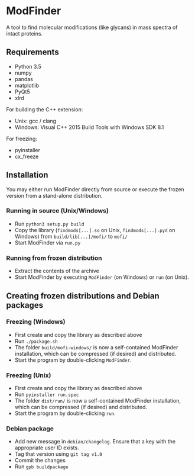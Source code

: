 # ModFinder

A tool to find molecular modifications (like glycans) in mass spectra of intact proteins.



## Requirements

* Python 3.5
* numpy
* pandas
* matplotlib
* PyQt5
* xlrd

For building the C++ extension:

* Unix: gcc / clang
* Windows: Visual C++ 2015 Build Tools with Windows SDK 8.1

For freezing:

* pyinstaller
* cx_freeze



## Installation

You may either run ModFinder directly from source or execute the frozen version from a stand-alone distribution.


### Running in source (Unix/Windows)

* Run `python3 setup.py build`
* Copy the library (`findmods[...].so` on Unix, `findmods[...].pyd` on Windows) from `build/lib[...]/mofi/` to `mofi/`
* Start ModFinder via `run.py`


### Running from frozen distribution

* Extract the contents of the archive
* Start ModFinder by executing `ModFinder` (on Windows) or `run` (on Unix).



## Creating frozen distributions and Debian packages


### Freezing (Windows)

* First create and copy the library as described above
* Run `./package.sh`
* The folder `build/mofi-windows/` is now a self-contained ModFinder installation, which can be compressed (if desired) and distributed.
* Start the program by double-clicking `ModFinder`.


### Freezing (Unix)

* First create and copy the library as described above
* Run `pyinstaller run.spec`
* The folder `dist/run/` is now a self-contained ModFinder installation, which can be compressed (if desired) and distributed.
* Start the program by double-clicking `run`.


### Debian package

* Add new message in `debian/changelog`. Ensure that a key with the appropriate user ID exists.
* Tag that version using `git tag v1.0`
* Commit the changes
* Run `gpb buildpackage`

